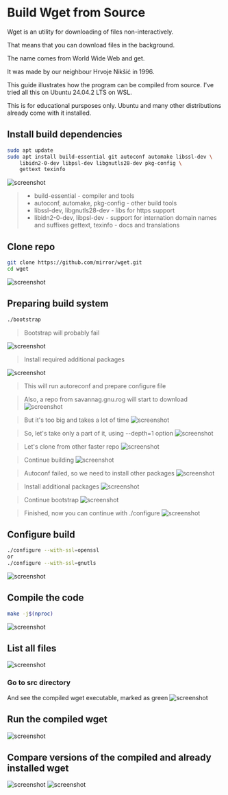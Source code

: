 # Build Wget from Source

Wget is an utility for downloading of files non-interactively. 

That means that you can download files in the background.

The name comes from World Wide Web and get.

It was made by our neighbour Hrvoje Nikšić in 1996.

This guide illustrates how the program can be compiled from source. I've tried all this on Ubuntu 24.04.2 LTS on WSL.

This is for educational pursposes only. Ubuntu and many other distributions already come with it installed.

## Install build dependencies

```bash
sudo apt update
sudo apt install build-essential git autoconf automake libssl-dev \
    libidn2-0-dev libpsl-dev libgnutls28-dev pkg-config \
    gettext texinfo
```
![screenshot](./screenshots/01.png)


> - build-essential - compiler and tools
> - autoconf, automake, pkg-config - other build tools
> - libssl-dev, libgnutls28-dev - libs for https support
> - libidn2-0-dev, libpsl-dev - support for internation domain names and suffixes
> gettext, texinfo - docs and translations


## Clone repo

```bash
git clone https://github.com/mirror/wget.git
cd wget
```
![screenshot](./screenshots/02.png)


## Preparing build system
```bash
./bootstrap
```

>Bootstrap will probably fail

![screenshot](./screenshots/02-1.png)

>Install required additional packages

![screenshot](./screenshots/02-2.png)

>This will run autoreconf and prepare configure file

>Also, a repo from savannag.gnu.rog will start to download
![screenshot](./screenshots/03.png)

> But it's too big and takes a lot of time
![screenshot](./screenshots/04.png)

> So, let's take only a part of it, using --depth=1 option
![screenshot](./screenshots/05.png)

> Let's clone from other faster repo
![screenshot](./screenshots/06.png)

> Continue building
![screenshot](./screenshots/07.png)

> Autoconf failed, so we need to install other packages
![screenshot](./screenshots/08.png)

>Install additional packages
![screenshot](./screenshots/09.png)

>Continue bootstrap
![screenshot](./screenshots/10.png)

>Finished, now you can continue with ./configure
![screenshot](./screenshots/11.png)


## Configure build
```bash
./configure --with-ssl=openssl
or 
./configure --with-ssl=gnutls
```
![screenshot](./screenshots/12.png)


## Compile the code
```bash
make -j$(nproc)
```
![screenshot](./screenshots/13.png)

## List all files
![screenshot](./screenshots/14.png)
### Go to src directory
And see the compiled wget executable, marked as green
![screenshot](./screenshots/16.png)

## Run the compiled wget
![screenshot](./screenshots/15.png)

## Compare versions of the compiled and already installed wget
![screenshot](./screenshots/19.png)
![screenshot](./screenshots/20.png)



